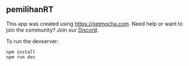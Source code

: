 ## pemilihanRT

This app was created using https://getmocha.com.
Need help or want to join the community? Join our [Discord](https://discord.gg/shDEGBSe2d).

To run the devserver:
```
npm install
npm run dev
```
